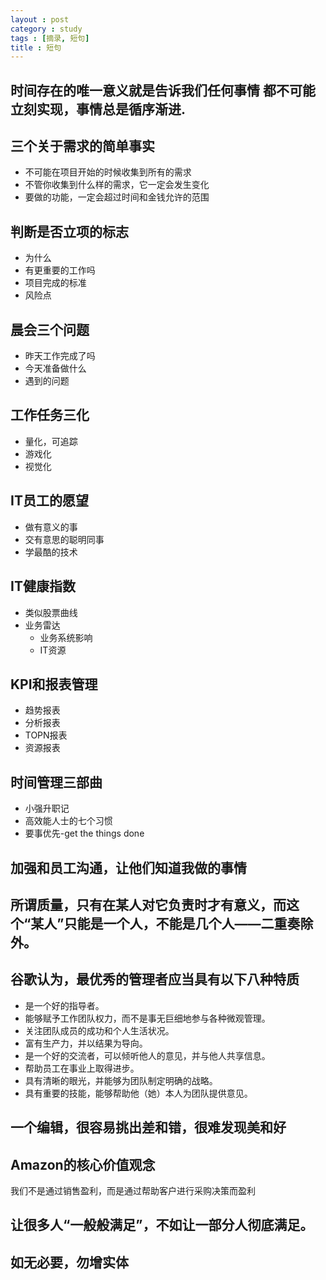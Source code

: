 ```yaml
---
layout : post
category : study
tags : [摘录, 短句]
title : 短句
---
```


## 时间存在的唯一意义就是告诉我们任何事情 都不可能立刻实现，事情总是循序渐进.

## 三个关于需求的简单事实
- 不可能在项目开始的时候收集到所有的需求
- 不管你收集到什么样的需求，它一定会发生变化
- 要做的功能，一定会超过时间和金钱允许的范围
	
## 判断是否立项的标志
- 为什么
- 有更重要的工作吗
- 项目完成的标准
- 风险点

## 晨会三个问题
- 昨天工作完成了吗
- 今天准备做什么
- 遇到的问题

## 工作任务三化
- 量化，可追踪
- 游戏化
- 视觉化

## IT员工的愿望
- 做有意义的事
- 交有意思的聪明同事
- 学最酷的技术

## IT健康指数
- 类似股票曲线
- 业务雷达
    - 业务系统影响
    - IT资源
## KPI和报表管理

- 趋势报表
- 分析报表
- TOPN报表
- 资源报表

## 时间管理三部曲
- 小强升职记
- 高效能人士的七个习惯
- 要事优先-get the things done
	
## 加强和员工沟通，让他们知道我做的事情

## 所谓质量，只有在某人对它负责时才有意义，而这个“某人”只能是一个人，不能是几个人——二重奏除外。

## 谷歌认为，最优秀的管理者应当具有以下八种特质
- 是一个好的指导者。
- 能够赋予工作团队权力，而不是事无巨细地参与各种微观管理。
- 关注团队成员的成功和个人生活状况。
- 富有生产力，并以结果为导向。
- 是一个好的交流者，可以倾听他人的意见，并与他人共享信息。
- 帮助员工在事业上取得进步。
- 具有清晰的眼光，并能够为团队制定明确的战略。
- 具有重要的技能，能够帮助他（她）本人为团队提供意见。

## 一个编辑，很容易挑出差和错，很难发现美和好

## Amazon的核心价值观念
我们不是通过销售盈利，而是通过帮助客户进行采购决策而盈利

## 让很多人“一般般满足”，不如让一部分人彻底满足。

## 如无必要，勿增实体
